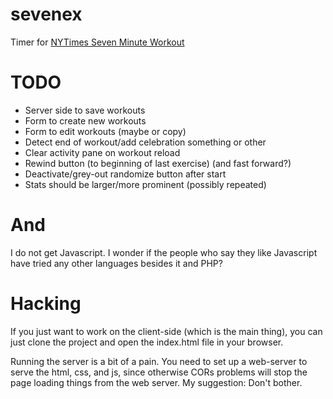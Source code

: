 # sevenex
Timer for [NYTimes Seven Minute Workout](https://www.nytimes.com/guides/well/activity/the-7-minute-workout)

# TODO

 * Server side to save workouts
 * Form to create new workouts
 * Form to edit workouts (maybe or copy)
 * Detect end of workout/add celebration something or other
 * Clear activity pane on workout reload
 * Rewind button (to beginning of last exercise) (and fast forward?)
 * Deactivate/grey-out randomize button after start
 * Stats should be larger/more prominent (possibly repeated)

# And 

I do not get Javascript. I wonder if the people who say they like 
Javascript have tried any other languages besides it and PHP?

# Hacking

If you just want to work on the client-side (which is the main thing),
you can just clone the project and open the index.html file in your
browser.

Running the server is a bit of a pain. You need to set up a web-server
to serve the html, css, and js, since otherwise CORs problems will 
stop the page loading things from the web server. My suggestion:
Don't bother.
